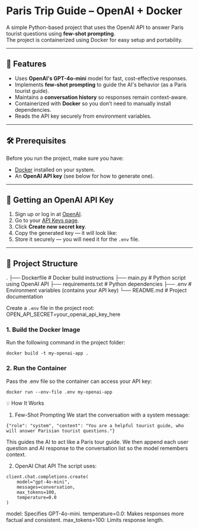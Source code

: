 # Paris Trip Guide – OpenAI + Docker

A simple Python-based project that uses the OpenAI API to answer Paris tourist questions using **few-shot prompting**.  
The project is containerized using Docker for easy setup and portability.

---

## 📌 Features
- Uses **OpenAI's GPT-4o-mini** model for fast, cost-effective responses.
- Implements **few-shot prompting** to guide the AI's behavior (as a Paris tourist guide).
- Maintains a **conversation history** so responses remain context-aware.
- Containerized with **Docker** so you don’t need to manually install dependencies.
- Reads the API key securely from environment variables.

---

## 🛠 Prerequisites
Before you run the project, make sure you have:
- [Docker](https://docs.docker.com/get-docker/) installed on your system.
- An **OpenAI API key** (see below for how to generate one).

---

## 🔑 Getting an OpenAI API Key
1. Sign up or log in at [OpenAI](https://platform.openai.com/).
2. Go to your [API Keys page](https://platform.openai.com/account/api-keys).
3. Click **Create new secret key**.
4. Copy the generated key — it will look like:
5. Store it securely — you will need it for the `.env` file.

---

## 📂 Project Structure
.
├── Dockerfile # Docker build instructions
├── main.py # Python script using OpenAI API
├── requirements.txt # Python dependencies
├── .env # Environment variables (contains your API key)
└── README.md # Project documentation

Create a `.env` file in the project root:
OPEN_API_SECRET=your_openai_api_key_here


### 1. Build the Docker Image
Run the following command in the project folder:
```
docker build -t my-openai-app .
```
### 2. Run the Container
Pass the .env file so the container can access your API key:
```
docker run --env-file .env my-openai-app
```



💡 How It Works
1. Few-Shot Prompting
We start the conversation with a system message:
```
{"role": "system", "content": "You are a helpful tourist guide, who will answer Parisian tourist questions."}
```
This guides the AI to act like a Paris tour guide.
We then append each user question and AI response to the conversation list so the model remembers context.

2. OpenAI Chat API
The script uses:
```
client.chat.completions.create(
    model="gpt-4o-mini",
    messages=conversation,
    max_tokens=100,
    temperature=0.0
)
```
model: Specifies GPT-4o-mini.
temperature=0.0: Makes responses more factual and consistent.
max_tokens=100: Limits response length.



